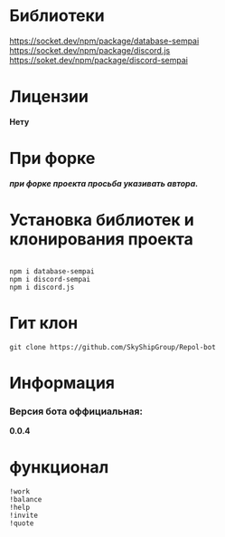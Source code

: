 # Библиотеки
https://socket.dev/npm/package/database-sempai
https://socket.dev/npm/package/discord.js
https://soket.dev/npm/package/discord-sempai

# Лицензии 
**Нету**

# При форке
***при форке проекта просьба указивать автора.***

# Установка библиотек и клонирования проекта
```

npm i database-sempai
npm i discord-sempai
npm i discord.js
```
# Гит клон

```
git clone https://github.com/SkyShipGroup/Repol-bot
```
# Информация

### Версия бота оффициальная: 
**0.0.4**


# функционал

```
!work
!balance
!help
!invite
!quote
```